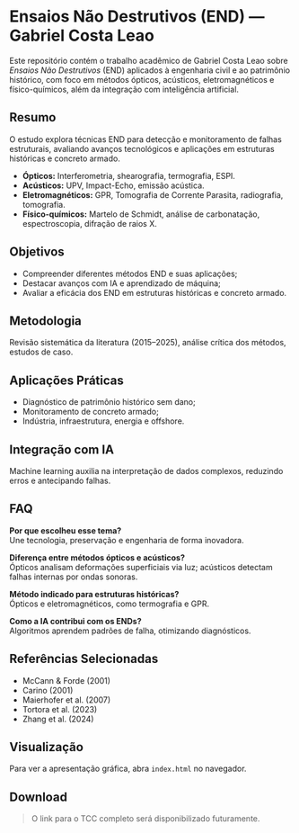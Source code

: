 # Ensaios Não Destrutivos (END) — Gabriel Costa Leao

Este repositório contém o trabalho acadêmico de Gabriel Costa Leao sobre *Ensaios Não Destrutivos* (END) aplicados à engenharia civil e ao patrimônio histórico, com foco em métodos ópticos, acústicos, eletromagnéticos e físico-químicos, além da integração com inteligência artificial.

## Resumo

O estudo explora técnicas END para detecção e monitoramento de falhas estruturais, avaliando avanços tecnológicos e aplicações em estruturas históricas e concreto armado.

- **Ópticos:** Interferometria, shearografia, termografia, ESPI.
- **Acústicos:** UPV, Impact-Echo, emissão acústica.
- **Eletromagnéticos:** GPR, Tomografia de Corrente Parasita, radiografia, tomografia.
- **Físico-químicos:** Martelo de Schmidt, análise de carbonatação, espectroscopia, difração de raios X.

## Objetivos

- Compreender diferentes métodos END e suas aplicações;
- Destacar avanços com IA e aprendizado de máquina;
- Avaliar a eficácia dos END em estruturas históricas e concreto armado.

## Metodologia

Revisão sistemática da literatura (2015–2025), análise crítica dos métodos, estudos de caso.

## Aplicações Práticas

- Diagnóstico de patrimônio histórico sem dano;
- Monitoramento de concreto armado;
- Indústria, infraestrutura, energia e offshore.

## Integração com IA

Machine learning auxilia na interpretação de dados complexos, reduzindo erros e antecipando falhas.

## FAQ

**Por que escolheu esse tema?**  
Une tecnologia, preservação e engenharia de forma inovadora.

**Diferença entre métodos ópticos e acústicos?**  
Ópticos analisam deformações superficiais via luz; acústicos detectam falhas internas por ondas sonoras.

**Método indicado para estruturas históricas?**  
Ópticos e eletromagnéticos, como termografia e GPR.

**Como a IA contribui com os ENDs?**  
Algoritmos aprendem padrões de falha, otimizando diagnósticos.

## Referências Selecionadas

- McCann & Forde (2001)
- Carino (2001)
- Maierhofer et al. (2007)
- Tortora et al. (2023)
- Zhang et al. (2024)

## Visualização

Para ver a apresentação gráfica, abra `index.html` no navegador.

## Download

> O link para o TCC completo será disponibilizado futuramente.